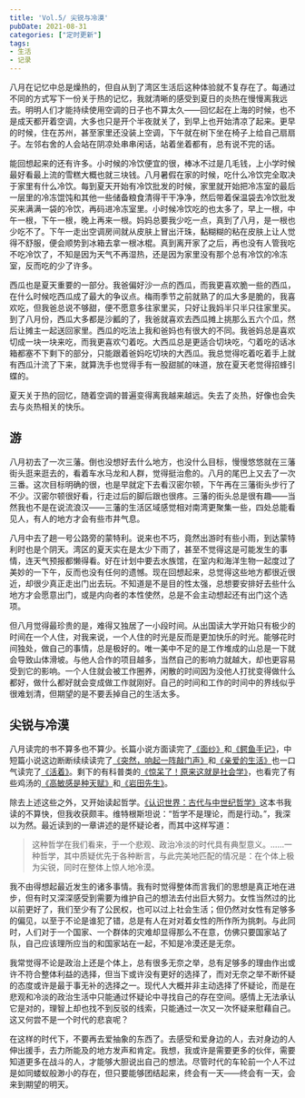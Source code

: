 ```yaml
---
title: 'Vol.5/ 尖锐与冷漠'
pubDate: 2021-08-31
categories: ["定时更新"]
tags:
- 生活
- 记录
---
```


八月在记忆中总是燥热的，但自从到了湾区生活后这种体验就不复存在了。每通过不同的方式写下一份关于热的记忆，我就清晰的感受到夏日的炎热在慢慢离我远去。明明人们才能持续使用空调的日子也不算太久——回忆起在上海的时候，也不是成天都开着空调，大多也只是开个半夜就关了，到早上也开始清凉了起来。更早的时候，住在苏州，甚至家里还没装上空调，下午就在树下坐在椅子上给自己扇扇子。左邻右舍的人会站在阴凉处串串闲话，站着坐着都有，总有说不完的话。

能回想起来的还有许多。小时候的冷饮便宜的很，棒冰不过是几毛钱，上小学时候最好看最上流的雪糕大概也就三块钱。八月暑假在家的时候，吃什么冷饮完全取决于家里有什么冷饮。每到夏天开始有冷饮批发的时候，家里就开始把冷冻室的最后一层里的冷冻馄饨和其他一些储备粮食清得干干净净，然后带着保温袋去冷饮批发买来满满一袋的冷饮，再码进冷冻室里。小时候冷饮吃的也太多了，早上一根，中午一根，下午一根，晚上再来一根。妈妈总要我少吃一点，真到了八月，是一根也少吃不了。下午一走出空调房间就从皮肤上冒出汗珠，黏糊糊的粘在皮肤上让人觉得不舒服，便会顺势到冰箱去拿一根冰棍。真到离开家了之后，再也没有人管我吃不吃冷饮了，不知是因为天气不再湿热，还是因为家里没有那个总有冷饮的冷冻室，反而吃的少了许多。


西瓜也是夏天重要的一部分。我爸偏好沙一点的西瓜，而我更喜欢脆一些的西瓜，在什么时候吃西瓜成了最大的争议点。梅雨季节之前就熟了的瓜大多是脆的，我喜欢吃，但我爸总说不够甜，便不愿意多往家里买，只好让我妈半只半只往家里买。到了八月份，西瓜大多都是沙瓤的了，我爸就喜欢去西瓜摊上挑那么五六个瓜，然后让摊主一起送回家里。西瓜的吃法上我和爸妈也有很大的不同。我爸妈总是喜欢切成一块一块来吃，而我更喜欢勺着吃。大西瓜总是更适合切块吃，勺着吃的话冰箱都塞不下剩下的部分，只能跟着爸妈吃切块的大西瓜。我总觉得吃着吃着手上就有西瓜汁流了下来，就算洗手也觉得手有一股甜腻的味道，放在夏天老觉得招蜂引蝶的。

夏天关于热的回忆，随着空调的普遍变得离我越来越远。失去了炎热，好像也会失去与炎热相关的快乐。



## 游

八月初去了一次三藩。倒也没想好去什么地方，也没什么目标，慢慢悠悠就在三藩街头逛来逛去的，看着车水马龙和人群，觉得挺治愈的。八月的尾巴上又去了一次三番。这次目标明确的很，也是早就定下去看汉密尔顿，下午再在三藩街头步行了不少。汉密尔顿很好看，行走过后的脚后跟也很疼。三藩的街头总是很有趣——当然我也不是在说流浪汉——三藩的生活区域感觉相对南湾更聚集一些，四处总能看见人，有人的地方才会有些市井气息。

八月中去了趟一号公路旁的蒙特利。说来也不巧，竟然出游时有些小雨，到达蒙特利时也是个阴天。湾区的夏天实在是太少下雨了，甚至不觉得这是可能发生的事情，连天气预报都懒得看。好在计划中要去水族馆，在室内和海洋生物一起度过了美妙的一下午，反而也没有任何的遗憾。现在回想起来，总觉得这些地方都很近很近，却很少真正走出门出去玩。不知道是不是目的性太强，总想要安排好去些什么地方才会愿意出门，或是内向者的本性使然，总是不会主动想起还有出门这个选项。

但八月觉得最珍贵的是，难得又独居了一小段时间。从出国读大学开始只有极少的时间在一个人住，对我来说，一个人住的时光是反而是更加快乐的时光。能够花时间独处，做自己的事情，总是极好的。唯一美中不足的是工作堆成的山总是一下就会导致山体滑坡。与他人合作的项目越多，当然自己的影响力就越大，却也更容易受到它的影响。一个人住就会被工作圈养，闲散的时间因为没他人打扰变得做什么都好，做什么都好就会变成做工作就刚好。自己的时间和工作的时间中的界线似乎很难划清，但期望的是不要丢掉自己的生活太多。

## 尖锐与冷漠

八月读完的书不算多也不算少。长篇小说方面读完了[《面纱》](https://book.douban.com/subject/26757680/)和[《鳄鱼手记》](https://book.douban.com/subject/35512887/)，中短篇小说这边断断续续读完了[《突然，响起一阵敲门声》](https://book.douban.com/subject/35060240/)和[《亲爱的生活》](https://book.douban.com/subject/25870629/)也一口气读完了[《活着》](https://book.douban.com/subject/4913064/)。剩下的有科普类的[《惊呆了！原来这就是社会学》](https://book.douban.com/subject/35434553/)，也看完了有些鸡汤的[《高敏感是种天赋》](https://book.douban.com/subject/27125070/)和[《岩田先生》](https://book.douban.com/subject/35506252/)。

除去上述这些之外，又开始读起哲学。[《认识世界：古代与中世纪哲学》](https://book.douban.com/subject/35268348/)这本书我读的不算快，但我收获颇丰。维特根斯坦说：“哲学不是理论，而是行动。”，我深以为然。最近读到的一章讲述的是怀疑论者，而其中这样写道：

> 这种哲学在我们看来，于一个悲观、政治冷淡的时代具有典型意义。……一种哲学，其中质疑优先于各种断言，与此完美地匹配的情况是：在个体上极为尖锐，同时在整体上惊人地冷漠。

我不由得想起最近发生的诸多事情。我有时觉得整体而言我们的思想是真正地在进步，但有时又深深感受到需要为维护自己的想法去付出巨大努力。女性当然过的比以前更好了，我们至少有了公民权，也可以过上社会生活；但仍然对女性有足够多的偏见，以至于不论是谁犯了错，总是有人在对对着女性的所作所为挑刺。与此同时，人们对于一个国家、一个群体的灾难却显得那么不在意，仿佛只要国家站了队，自己应该理所应当的和国家站在一起，不知是冷漠还是无奈。

我常觉得不论是政治上还是个体上，总有很多无奈之举，总有足够多的理由作出或许不符合整体利益的选择，但当下或许没有更好的选择了，而对无奈之举不断怀疑的态度或许是最于事无补的选择之一。现代人大概并非主动选择了怀疑论，而是在悲观和冷淡的政治生活中只能通过怀疑论中寻找自己的存在空间。感情上无法承认它是对的，理智上却也找不到反驳的线索，只能通过一次又一次怀疑来慰藉自己。这又何尝不是一个时代的悲哀呢？

在这样的时代下，不要再去爱抽象的东西了。去感受和爱身边的人，去对身边的人伸出援手，去力所能及的地方发声和肯定。我想，我或许是需要更多的伙伴，需要知道更多在战斗的人，才能够大胆说出自己的想法。尽管时代的车轮前一个人不过是如同蝼蚁般渺小的存在，但只要能够团结起来，终会有一天——终会有一天，会来到期望的明天。

